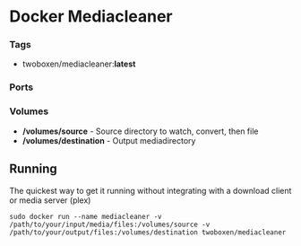 # Docker Mediacleaner

### Tags
- twoboxen/mediacleaner:**latest**

### Ports

### Volumes
- **/volumes/source** - Source directory to watch, convert, then file
- **/volumes/destination** - Output mediadirectory

## Running

The quickest way to get it running without integrating with a download client or media server (plex)
```
sudo docker run --name mediacleaner -v /path/to/your/input/media/files:/volumes/source -v /path/to/your/output/files:/volumes/destination twoboxen/mediacleaner
```
